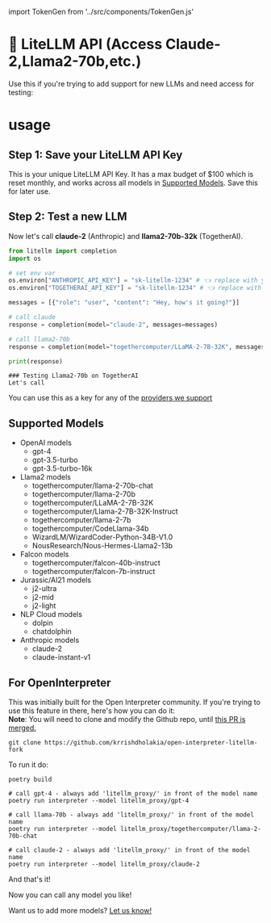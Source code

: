 import TokenGen from '../src/components/TokenGen.js'

# 🚨 LiteLLM API (Access Claude-2,Llama2-70b,etc.)

Use this if you're trying to add support for new LLMs and need access for testing: 

# usage

## Step 1: Save your LiteLLM API Key 

This is your unique LiteLLM API Key. It has a max budget of $100 which is reset monthly, and works across all models in [Supported Models](#supported-models). Save this for later use. 
<TokenGen/>

## Step 2: Test a new LLM

Now let's call **claude-2** (Anthropic) and **llama2-70b-32k** (TogetherAI).

```python
from litellm import completion 
import os 

# set env var
os.environ["ANTHROPIC_API_KEY"] = "sk-litellm-1234" # 👈 replace with your unique key from step 1
os.environ["TOGETHERAI_API_KEY"] = "sk-litellm-1234" # 👈 replace with your unique key from step 1

messages = [{"role": "user", "content": "Hey, how's it going?"}]

# call claude
response = completion(model="claude-2", messages=messages) 

# call llama2-70b
response = completion(model="togethercomputer/LLaMA-2-7B-32K", messages=messages) 

print(response) 
```

```
### Testing Llama2-70b on TogetherAI 
Let's call 

```

You can use this as a key for any of the [providers we support](./providers/)

## Supported Models

* OpenAI models 
    * gpt-4
    * gpt-3.5-turbo
    * gpt-3.5-turbo-16k
* Llama2 models
    * togethercomputer/llama-2-70b-chat
    * togethercomputer/llama-2-70b
    * togethercomputer/LLaMA-2-7B-32K
    * togethercomputer/Llama-2-7B-32K-Instruct
    * togethercomputer/llama-2-7b
    * togethercomputer/CodeLlama-34b
    * WizardLM/WizardCoder-Python-34B-V1.0
    * NousResearch/Nous-Hermes-Llama2-13b
* Falcon models
    * togethercomputer/falcon-40b-instruct
    * togethercomputer/falcon-7b-instruct
* Jurassic/AI21 models 
    * j2-ultra
    * j2-mid
    * j2-light
* NLP Cloud models 
    * dolpin
    * chatdolphin 
* Anthropic models 
    * claude-2
    * claude-instant-v1


## For OpenInterpreter
This was initially built for the Open Interpreter community. If you're trying to use this feature in there, here's how you can do it:  
**Note**: You will need to clone and modify the Github repo, until [this PR is merged.](https://github.com/KillianLucas/open-interpreter/pull/288)

```
git clone https://github.com/krrishdholakia/open-interpreter-litellm-fork
```
To run it do: 
```
poetry build 

# call gpt-4 - always add 'litellm_proxy/' in front of the model name
poetry run interpreter --model litellm_proxy/gpt-4

# call llama-70b - always add 'litellm_proxy/' in front of the model name
poetry run interpreter --model litellm_proxy/togethercomputer/llama-2-70b-chat

# call claude-2 - always add 'litellm_proxy/' in front of the model name
poetry run interpreter --model litellm_proxy/claude-2
```

And that's it! 

Now you can call any model you like!


Want us to add more models? [Let us know!](https://github.com/BerriAI/litellm/issues/new/choose)